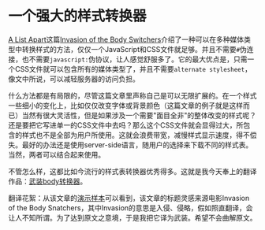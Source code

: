 # 一个强大的样式转换器

[A List Apart][0]这篇[Invasion of the Body Switchers][1]介绍了一种可以在多种媒体类型中转换样式的方法，仅仅一个JavaScript和CSS文件就足够。并且不需要`#`伪连接，也不需要`javascript:`伪协议，让人感觉舒服多了。它的最大优点是，只需一个CSS文件就可以包含所有的媒体类型了，并且不需要`alternate stylesheet`，像文中所说，可以减轻服务器的访问负担。

什么方法都是有局限的，尽管这篇文章里声称自己是可以无限扩展的。在一个样式一些细小的变化上，比如仅仅改变字体或背景颜色（这篇文章的例子就是这样而已）当然有很大灵活性，但是如果涉及一个需要"面目全非"的整体改变的样式呢？还是要把它写进单一的CSS文件中去吗？那么这个CSS文件就会显得过大，所包含的样式也不是全部为用户所使用。这就会浪费带宽，减慢样式显示速度，得不偿失。最好的办法还是使用server-side语言，随用户的选择来下载不同的样式表。当然，两者可以结合起来使用。

不管怎么样，这都比如今流行的样式表转换器优秀得多。这就是我今天奉上的翻译作品：[武装body转换器][2]。

翻译花絮：从该文章的[演示样本][3]可以看到，该文章的标题灵感来源电影Invasion of the Body Snatchers，其中Invasion的意思是入侵、侵略，假如照直翻译，会让人不知所谓。为了达到原文之意境，于是我把它译为武装。希望不会曲解原文。

[0]: http://alistapart.com/
[1]: http://alistapart.com/articles/bodyswitchers/
[2]: https://www.google.com/search?q=武装body转换器&ie=UTF-8&oe=UTF-8
[3]: http://alistapart.com/d/bodyswitchers/iotbs.html
